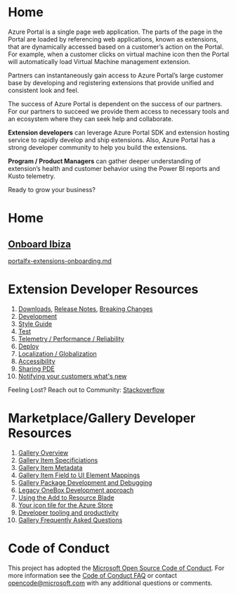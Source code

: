 <!-- TODO:  deprecate the following  section of this document by removing it.  It has been  replaced by portalfx-extensions-architecture-overview.md -->
# Home 

Azure Portal is a single page web application. The parts of the page in the Portal are loaded by referencing web applications, known as extensions, that are dynamically accessed based on a customer’s action on the Portal. For example, when a customer clicks on virtual machine icon then the Portal will automatically load Virtual Machine management extension. 

Partners can instantaneously gain access to Azure Portal’s large customer base by developing and registering extensions that provide unified and consistent look and feel.  

The success of Azure Portal is dependent on the success of our partners. For our partners to succeed we provide them access to necessary tools and an ecosystem where they can seek help and collaborate. 

**Extension developers** can leverage Azure Portal SDK and extension hosting service to rapidly develop and ship extensions. Also, Azure Portal has a strong developer community to help you build the extensions. 

**Program / Product Managers** can gather deeper understanding of extension’s health and customer behavior using the Power BI reports and Kusto telemetry. 

Ready to grow your business?

# Home 
## [Onboard Ibiza](top-onboarding.md)

[portalfx-extensions-onboarding.md](portalfx-extensions-onboarding.md)
<!-- TODO:  deprecate the previous section of this document by removing it.  It has been  replaced by portalfx-extensions-architecture-overview.md -->

# Extension Developer Resources 

1. [Downloads](/portal-sdk/generated/downloads.md), [Release Notes](/portal-sdk/generated/release-notes.md), [Breaking Changes](/portal-sdk/generated/breaking-changes.md)
1. [Development](portalfx-extension-development.md)
1. [Style Guide](portalfx-style-guide.md)
1. [Test](portalfx-extension-test.md)
1. [Telemetry / Performance / Reliability](portalfx-extension-monitor.md) 
1. [Deploy](portalfx-extension-deployment.md)
1. [Localization / Globalization](portalfx-extension-localization-globalization.md)
1. [Accessibility](portalfx-extension-accessibility.md)
1. [Sharing PDE](portalfx-extension-sharing-pde.md)
1. [Notifying your customers what's new](portalfx-extension-posting-whats-new-notification.md)

Feeling Lost? Reach out to Community: [Stackoverflow](portalfx-stackoverflow.md)

<!-- TODO:  deprecate the following  section of this document by removing it.  It has been  replaced by readme.md -->
# Marketplace/Gallery Developer Resources 

1. [Gallery Overview](/gallery-sdk/generated/index-gallery.md#gallery-overview)
1. [Gallery Item Specificiations](/gallery-sdk/generated/index-gallery.md#gallery-item-specificiations)
1. [Gallery Item Metadata](/gallery-sdk/generated/index-gallery.md#gallery-item-metadata)
1. [Gallery Item Field to UI Element Mappings](/gallery-sdk/generated/index-gallery.md#gallery-item-field-to-ui-element-mappings)
1. [Gallery Package Development and Debugging](/gallery-sdk/generated/index-gallery.md#gallery-package-development-and-debugging)
1. [Legacy OneBox Development approach](/gallery-sdk/generated/index-gallery.md#legacy-onebox-development-approach)
1. [Using the Add to Resource Blade](/gallery-sdk/generated/index-gallery.md#using-the-add-to-resource-blade)
1. [Your icon tile for the Azure Store](/gallery-sdk/generated/index-gallery.md#your-icon-tile-for-the-azure-store)
1. [Developer tooling and productivity](/gallery-sdk/generated/index-gallery.md#developer-tooling-and-productivity)
1. [Gallery Frequently Asked Questions](/gallery-sdk/generated/index-gallery.md#gallery-frequently-asked-questions)

# Code of Conduct

This project has adopted the [Microsoft Open Source Code of Conduct](https://opensource.microsoft.com/codeofconduct/). For more information see the [Code of Conduct FAQ](https://opensource.microsoft.com/codeofconduct/faq/) or contact [opencode@microsoft.com](mailto:opencode@microsoft.com) with any additional questions or comments.

<!-- TODO:  deprecate the previous  section of this document by removing it.  It has been  replaced by readme.md -->